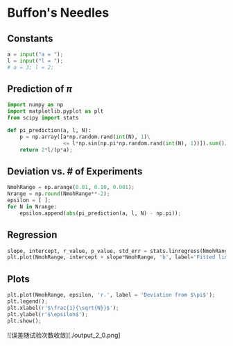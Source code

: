 # Buffon's Needles

## Constants

```python
a = input("a = ");
l = input("l = ");
# a = 3; l = 2;
```

## Prediction of *π*


```python
import numpy as np
import matplotlib.pyplot as plt
from scipy import stats

def pi_prediction(a, l, N):
    p = np.array([a*np.random.rand(int(N), 1)\
                  <= l*np.sin(np.pi*np.random.rand(int(N), 1))]).sum()/N;
    return 2*l/(p*a);
```

## Deviation vs. # of Experiments


```python
NmohRange = np.arange(0.01, 0.10, 0.001);
Nrange = np.round(NmohRange**-2);
epsilon = [ ];
for N in Nrange:
    epsilon.append(abs(pi_prediction(a, l, N) - np.pi));
```

## Regression

```python
slope, intercept, r_value, p_value, std_err = stats.linregress(NmohRange, epsilon);
plt.plot(NmohRange, intercept + slope*NmohRange, 'b', label='Fitted line');
```

## Plots

```python
plt.plot(NmohRange, epsilon, 'r.', label = 'Deviation from $\pi$');
plt.legend();
plt.xlabel(r'$\frac{1}{\sqrt{N}}$');
plt.ylabel(r'$\epsilon$');
plt.show();
```

![误差随试验次数收敛][./output_2_0.png]

